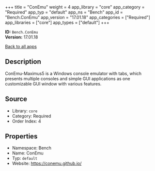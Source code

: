 ﻿+++
title = "ConEmu"
weight = 4
app_library = "core"
app_category = "Required"
app_typ = "default"
app_ns = "Bench"
app_id = "Bench.ConEmu"
app_version = "17.01.18"
app_categories = ["Required"]
app_libraries = ["core"]
app_types = ["default"]
+++

**ID:** `Bench.ConEmu`  
**Version:** 17.01.18  
<!--more-->

[Back to all apps](/apps/)

## Description
ConEmu-Maximus5 is a Windows console emulator with tabs, which presents multiple consoles and simple GUI applications as one customizable GUI window with various features.

## Source

* Library: `core`
* Category: Required
* Order Index: 4

## Properties

* Namespace: Bench
* Name: ConEmu
* Typ: `default`
* Website: <https://conemu.github.io/>

